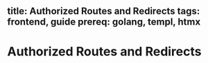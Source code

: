 title: Authorized Routes and Redirects
tags: frontend, guide
prereq: golang, templ, htmx
---
# Authorized Routes and Redirects
